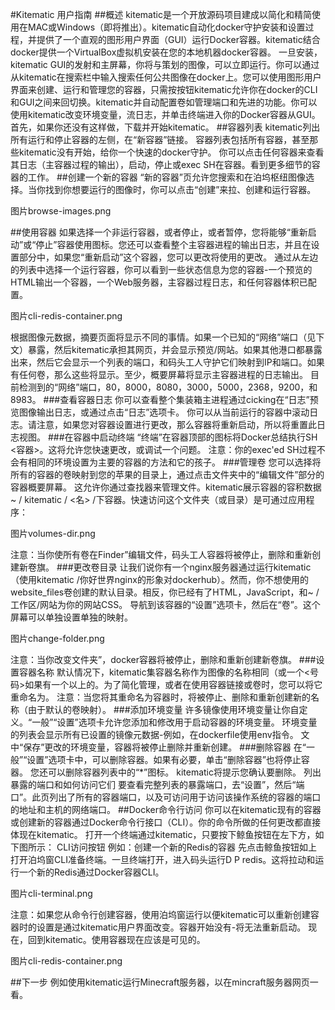 #Kitematic 用户指南
##概述
kitematic是一个开放源码项目建成以简化和精简使用在MAC或Windows（即将推出）。kitematic自动化docker守护安装和设置过程，并提供了一个直观的图形用户界面（GUI）运行Docker容器。kitematic结合docker提供一个VirtualBox虚拟机安装在您的本地机器docker容器。
一旦安装，kitematic GUI的发射和主屏幕，你将与策划的图像，可以立即运行。你可以通过从kitematic在搜索栏中输入搜索任何公共图像在docker上。您可以使用图形用户界面来创建、运行和管理您的容器，只需按按钮kitematic允许你在docker的CLI和GUI之间来回切换。kitematic并自动配置卷如管理端口和先进的功能。你可以使用kitematic改变环境变量，流日志，并单击终端进入你的Docker容器从GUI。
首先，如果你还没有这样做，下载并开始kitematic。
##容器列表
kitematic列出所有运行和停止容器的左侧，在“新容器”链接。
容器列表包括所有容器，甚至那些kitematic没有开始，给你一个快速的docker守护。
你可以点击任何容器来查看其日志（主容器过程的输出），启动，停止或exec SH在容器。看到更多细节的容器的工作。
##创建一个新的容器
“新的容器”页允许您搜索和在泊坞枢纽图像选择。当你找到你想要运行的图像时，你可以点击“创建”来拉、创建和运行容器。

图片browse-images.png

##使用容器
如果选择一个非运行容器，或者停止，或者暂停，您将能够“重新启动”或“停止”容器使用图标。您还可以查看整个主容器进程的输出日志，并且在设置部分中，如果您“重新启动”这个容器，您可以更改将使用的更改。
通过从左边的列表中选择一个运行容器，你可以看到一些状态信息为您的容器-一个预览的HTML输出一个容器，一个Web服务器，主容器过程日志，和任何容器体积已配置。

图片cli-redis-container.png

根据图像元数据，摘要页面将显示不同的事情。如果一个已知的“网络”端口（见下文）暴露，然后kitematic承担其网页，并会显示预览/网站。如果其他港口都暴露出来，然后它会显示一个列表的端口，和码头工人守护它们映射到IP和端口。如果有任何卷，那么这些将显示。至少，概要屏幕将显示主容器进程的日志输出。
目前检测到的“网络”端口，80，8000，8080，3000，5000，2368，9200，和8983。
###查看容器日志
你可以查看整个集装箱主进程通过cicking在“日志”预览图像输出日志，或通过点击“日志”选项卡。
你可以从当前运行的容器中滚动日志。请注意，如果您对容器设置进行更改，那么容器将重新启动，所以将重置此日志视图。
###在容器中启动终端
“终端”在容器顶部的图标将Docker总结执行SH <容器>。这将允许您快速更改，或调试一个问题。
注意：你的exec'ed SH过程不会有相同的环境设置为主要的容器的方法和它的孩子。
###管理卷
您可以选择将所有的容器的卷映射到您的苹果的目录上，通过点击文件夹中的“编辑文件”部分的容器概要屏幕。
这允许你通过查找器来管理文件。kitematic展示容器的容积数据~ / kitematic / <名> /下容器。快速访问这个文件夹（或目录）是可通过应用程序：

图片volumes-dir.png

注意：当你使所有卷在Finder”编辑文件，码头工人容器将被停止，删除和重新创建新卷旗。
###更改卷目录
让我们说你有一个nginx服务器通过运行kitematic（使用kitematic /你好世界nginx的形象对dockerhub）。然而，你不想使用的website_files卷创建的默认目录。相反，你已经有了HTML，JavaScript，和~ /工作区/网站为你的网站CSS。
导航到该容器的“设置”选项卡，然后在“卷”。这个屏幕可以单独设置单独的映射。

图片change-folder.png

注意：当你改变文件夹”，docker容器将被停止，删除和重新创建新卷旗。
###设置容器名称
默认情况下，kitematic集容器名称作为图像的名称相同（或一个<号码>如果有一个以上的。为了简化管理，或者在使用容器链接或卷时，您可以将它重命名为。
注意：当您将其重命名为容器时，将被停止、删除和重新创建新的名称（由于默认的卷映射）。
###添加环境变量
许多镜像使用环境变量让你自定义。“一般”“设置”选项卡允许您添加和修改用于启动容器的环境变量。
环境变量的列表会显示所有已设置的镜像元数据-例如，在dockerfile使用env指令。
文中“保存”更改的环境变量，容器将被停止删除并重新创建。
###删除容器
在“一般”“设置”选项卡中，可以删除容器。如果有必要，单击“删除容器”也将停止容器。
您还可以删除容器列表中的“*”图标。
kitematic将提示您确认要删除。
列出暴露的端口和如何访问它们
要查看完整列表的暴露端口，去“设置”，然后“端口”。此页列出了所有的容器端口，以及可访问用于访问该操作系统的容器的端口的地址和主机的网络端口。
##Docker命令行访问
你可以在kitematic现有的容器或创建新的容器通过Docker命令行接口（CLI）。你的命令所做的任何更改都直接体现在kitematic。
打开一个终端通过kitematic，只要按下鲸鱼按钮在左下方，如下图所示：
CLI访问按钮
例如：创建一个新的Redis的容器
先点击鲸鱼按钮如上打开泊坞窗CLI准备终端。一旦终端打开，进入码头运行D P redis。这将拉动和运行一个新的Redis通过Docker容器CLI。

图片cli-terminal.png

注意：如果您从命令行创建容器，使用泊坞窗运行以便kitematic可以重新创建容器时的设置是通过kitematic用户界面改变。容器开始没有-将无法重新启动。
现在，回到kitematic。使用容器现在应该是可见的。

图片cli-redis-container.png

##下一步
例如使用kitematic运行Minecraft服务器，以在mincraft服务器网页一看。
